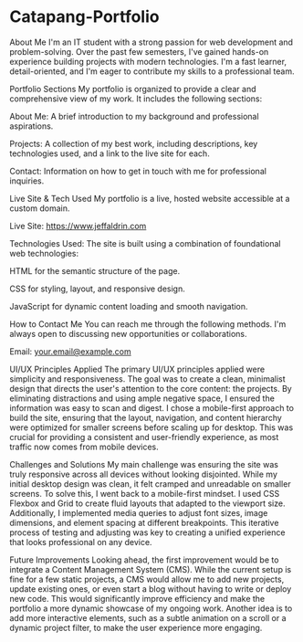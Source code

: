 # Catapang-Portfolio
About Me
I'm an IT student with a strong passion for web development and problem-solving. Over the past few semesters, I've gained hands-on experience building projects with modern technologies. I'm a fast learner, detail-oriented, and I'm eager to contribute my skills to a professional team.

Portfolio Sections
My portfolio is organized to provide a clear and comprehensive view of my work. It includes the following sections:

About Me: A brief introduction to my background and professional aspirations.

Projects: A collection of my best work, including descriptions, key technologies used, and a link to the live site for each.

Contact: Information on how to get in touch with me for professional inquiries.

Live Site & Tech Used
My portfolio is a live, hosted website accessible at a custom domain.

Live Site: https://www.jeffaldrin.com

Technologies Used: The site is built using a combination of foundational web technologies:

HTML for the semantic structure of the page.

CSS for styling, layout, and responsive design.

JavaScript for dynamic content loading and smooth navigation.

How to Contact Me
You can reach me through the following methods. I'm always open to discussing new opportunities or collaborations.

Email: your.email@example.com


UI/UX Principles Applied
The primary UI/UX principles applied were simplicity and responsiveness. The goal was to create a clean, minimalist design that directs the user's attention to the core content: the projects. By eliminating distractions and using ample negative space, I ensured the information was easy to scan and digest. I chose a mobile-first approach to build the site, ensuring that the layout, navigation, and content hierarchy were optimized for smaller screens before scaling up for desktop. This was crucial for providing a consistent and user-friendly experience, as most traffic now comes from mobile devices.

Challenges and Solutions
My main challenge was ensuring the site was truly responsive across all devices without looking disjointed. While my initial desktop design was clean, it felt cramped and unreadable on smaller screens. To solve this, I went back to a mobile-first mindset. I used CSS Flexbox and Grid to create fluid layouts that adapted to the viewport size. Additionally, I implemented media queries to adjust font sizes, image dimensions, and element spacing at different breakpoints. This iterative process of testing and adjusting was key to creating a unified experience that looks professional on any device.

Future Improvements
Looking ahead, the first improvement would be to integrate a Content Management System (CMS). While the current setup is fine for a few static projects, a CMS would allow me to add new projects, update existing ones, or even start a blog without having to write or deploy new code. This would significantly improve efficiency and make the portfolio a more dynamic showcase of my ongoing work. Another idea is to add more interactive elements, such as a subtle animation on a scroll or a dynamic project filter, to make the user experience more engaging.
